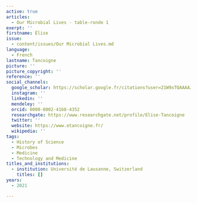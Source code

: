 ```yaml
---
active: true
articles:
  - Our Microbial Lives - table-ronde 1
exerpt: ''
firstname: Élise
issue:
  - content/issues/Our Microbial Lives.md
language:
  - French
lastname: Tancoigne
picture: ''
picture_copyright: ''
reference: ''
social_channels:
  google_scholar: https://scholar.google.fr/citations?user=21W9xTQAAAAJ&hl=fr
  instagram: ''
  linkedin: ''
  mendeley: ''
  orcid: 0000-0002-4168-4352
  researchgate: https://www.researchgate.net/profile/Elise-Tancoigne
  twitter: ''
  website: https://www.etancoigne.fr/
  wikipedia: ''
tags:
  - History of Science
  - Microbes
  - Medicine
  - Technology and Medicine
titles_and_institutions:
  - institution: Université de Lausanne, Switzerland
    titles: []
years:
  - 2021

---
```

